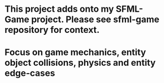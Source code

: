 # This project adds onto my SFML-Game project. Please see sfml-game repository for context.
# Focus on game mechanics, entity object collisions, physics and entity edge-cases
